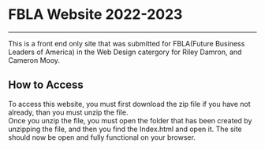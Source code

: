 # FBLA Website 2022-2023
<hr>
This is a front end only site that was submitted for FBLA(Future Business Leaders of America) in the Web Design catergory for Riley Damron, and Cameron Mooy.

<h2>How to Access</h2>
<p>To access this website, you must first download the zip file if you have not already, than you must unzip the file.<br/>
Once you unzip the file, you must open the folder that has been created by unzipping the file, and then you find the Index.html and open it.
The site should now be open and fully functional on your browser.</p>
